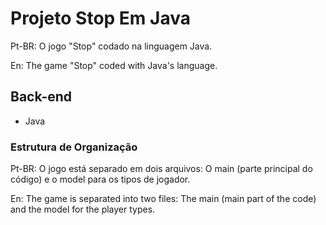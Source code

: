 # Projeto Stop Em Java
Pt-BR: O jogo "Stop" codado na linguagem Java.

En: The game "Stop" coded with Java's language.

## Back-end
- Java

### Estrutura de Organização
Pt-BR: O jogo está separado em dois arquivos: O main (parte principal do código) e o model para os tipos de jogador.

En: The game is separated into two files: The main (main part of the code) and the model for the player types.

